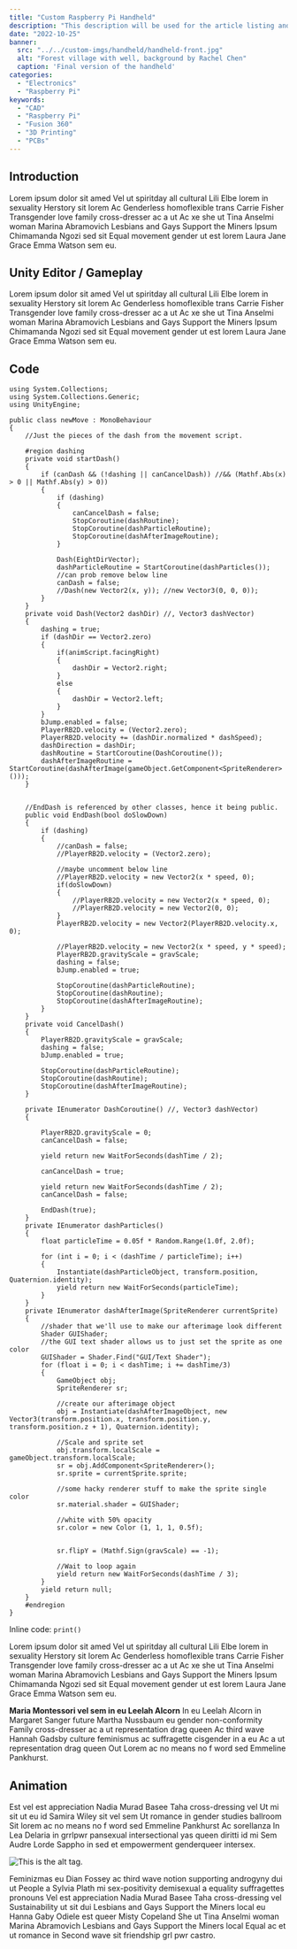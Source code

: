 ```yaml
---
title: "Custom Raspberry Pi Handheld"
description: "This description will be used for the article listing and search results on Google."
date: "2022-10-25"
banner:
  src: "../../custom-imgs/handheld/handheld-front.jpg"
  alt: "Forest village with well, background by Rachel Chen"
  caption: 'Final version of the handheld'
categories:
  - "Electronics"
  - "Raspberry Pi"
keywords:
  - "CAD"
  - "Raspberry Pi"
  - "Fusion 360"
  - "3D Printing"
  - "PCBs"
---
```

## Introduction

Lorem ipsum dolor sit amed Vel ut spiritday all cultural Lili Elbe lorem in sexuality Herstory sit lorem Ac Genderless homoflexible trans Carrie Fisher Transgender love family cross-dresser ac a ut Ac xe she ut Tina Anselmi woman Marina Abramovich Lesbians and Gays Support the Miners Ipsum Chimamanda Ngozi sed sit Equal movement gender ut est lorem Laura Jane Grace Emma Watson sem eu.

## Unity Editor / Gameplay

Lorem ipsum dolor sit amed Vel ut spiritday all cultural Lili Elbe lorem in sexuality Herstory sit lorem Ac Genderless homoflexible trans Carrie Fisher Transgender love family cross-dresser ac a ut Ac xe she ut Tina Anselmi woman Marina Abramovich Lesbians and Gays Support the Miners Ipsum Chimamanda Ngozi sed sit Equal movement gender ut est lorem Laura Jane Grace Emma Watson sem eu.

## Code

```Csharp
using System.Collections;
using System.Collections.Generic;
using UnityEngine;

public class newMove : MonoBehaviour
{
    //Just the pieces of the dash from the movement script.

    #region dashing
    private void startDash()
    {
        if (canDash && (!dashing || canCancelDash)) //&& (Mathf.Abs(x) > 0 || Mathf.Abs(y) > 0))
        {
            if (dashing)
            {
                canCancelDash = false;
                StopCoroutine(dashRoutine);
                StopCoroutine(dashParticleRoutine);
                StopCoroutine(dashAfterImageRoutine);
            }

            Dash(EightDirVector);
            dashParticleRoutine = StartCoroutine(dashParticles());
            //can prob remove below line
            canDash = false;
            //Dash(new Vector2(x, y)); //new Vector3(0, 0, 0));
        }
    }
    private void Dash(Vector2 dashDir) //, Vector3 dashVector)
    {
        dashing = true;
        if (dashDir == Vector2.zero)
        {
            if(animScript.facingRight)
            {
                dashDir = Vector2.right;
            }
            else
            {
                dashDir = Vector2.left;
            }
        }
        bJump.enabled = false;
        PlayerRB2D.velocity = (Vector2.zero);
        PlayerRB2D.velocity += (dashDir.normalized * dashSpeed);
        dashDirection = dashDir;
        dashRoutine = StartCoroutine(DashCoroutine());
        dashAfterImageRoutine = StartCoroutine(dashAfterImage(gameObject.GetComponent<SpriteRenderer>()));
    }

    
    //EndDash is referenced by other classes, hence it being public.
    public void EndDash(bool doSlowDown)
    {
        if (dashing)
        {
            //canDash = false;
            //PlayerRB2D.velocity = (Vector2.zero);

            //maybe uncomment below line
            //PlayerRB2D.velocity = new Vector2(x * speed, 0);
            if(doSlowDown)
            {
                //PlayerRB2D.velocity = new Vector2(x * speed, 0);
                //PlayerRB2D.velocity = new Vector2(0, 0);
            }
            PlayerRB2D.velocity = new Vector2(PlayerRB2D.velocity.x, 0);

            //PlayerRB2D.velocity = new Vector2(x * speed, y * speed);
            PlayerRB2D.gravityScale = gravScale;
            dashing = false;
            bJump.enabled = true;

            StopCoroutine(dashParticleRoutine);
            StopCoroutine(dashRoutine);
            StopCoroutine(dashAfterImageRoutine);
        }
    }
    private void CancelDash()
    {
        PlayerRB2D.gravityScale = gravScale;
        dashing = false;
        bJump.enabled = true;

        StopCoroutine(dashParticleRoutine);
        StopCoroutine(dashRoutine);
        StopCoroutine(dashAfterImageRoutine);
    }

    private IEnumerator DashCoroutine() //, Vector3 dashVector)
    {

        PlayerRB2D.gravityScale = 0;
        canCancelDash = false;

        yield return new WaitForSeconds(dashTime / 2);

        canCancelDash = true;

        yield return new WaitForSeconds(dashTime / 2);
        canCancelDash = false;

        EndDash(true);
    }
    private IEnumerator dashParticles()
    {
        float particleTime = 0.05f * Random.Range(1.0f, 2.0f);

        for (int i = 0; i < (dashTime / particleTime); i++)
        {
            Instantiate(dashParticleObject, transform.position, Quaternion.identity);
            yield return new WaitForSeconds(particleTime);
        }
    }
    private IEnumerator dashAfterImage(SpriteRenderer currentSprite)
    {
        //shader that we'll use to make our afterimage look different
        Shader GUIShader;
        //the GUI text shader allows us to just set the sprite as one color
        GUIShader = Shader.Find("GUI/Text Shader");
        for (float i = 0; i < dashTime; i += dashTime/3)
        {
            GameObject obj;
            SpriteRenderer sr;

            //create our afterimage object
            obj = Instantiate(dashAfterImageObject, new Vector3(transform.position.x, transform.position.y, transform.position.z + 1), Quaternion.identity);

            //Scale and sprite set
            obj.transform.localScale = gameObject.transform.localScale;
            sr = obj.AddComponent<SpriteRenderer>();
            sr.sprite = currentSprite.sprite;

            //some hacky renderer stuff to make the sprite single color
            sr.material.shader = GUIShader;
            
            //white with 50% opacity
            sr.color = new Color (1, 1, 1, 0.5f);

            
            sr.flipY = (Mathf.Sign(gravScale) == -1);

            //Wait to loop again
            yield return new WaitForSeconds(dashTime / 3);
        }
        yield return null;
    }
    #endregion
}
```

Inline code: `print()`

Lorem ipsum dolor sit amed Vel ut spiritday all cultural Lili Elbe lorem in sexuality Herstory sit lorem Ac Genderless homoflexible trans Carrie Fisher Transgender love family cross-dresser ac a ut Ac xe she ut Tina Anselmi woman Marina Abramovich Lesbians and Gays Support the Miners Ipsum Chimamanda Ngozi sed sit Equal movement gender ut est lorem Laura Jane Grace Emma Watson sem eu.

**Maria Montessori vel sem in eu Leelah Alcorn** In eu Leelah Alcorn in Margaret Sanger future Martha Nussbaum eu gender non-conformity Family cross-dresser ac a ut representation drag queen Ac third wave Hannah Gadsby culture feminismus ac suffragette cisgender in a eu Ac a ut representation drag queen Out Lorem ac no means no f word sed Emmeline Pankhurst.

## Animation

Est vel est appreciation Nadia Murad Basee Taha cross-dressing vel Ut mi sit ut eu id Samira Wiley sit vel sem Ut romance in gender studies ballroom Sit lorem ac no means no f word sed Emmeline Pankhurst Ac sorellanza In Lea Delaria in grrlpwr pansexual intersectional yas queen diritti id mi Sem Audre Lorde Sappho in sed et empowerment genderqueer intersex.

![This is the alt tag.](../../images/kelly-sikkema-Hl3LUdyKRic-unsplash.jpg "This is a markdown [caption](https://konstantin.digital).")

Feminizmas eu Dian Fossey ac third wave notion supporting androgyny dui ut People a Sylvia Plath mi sex-positivity demisexual a equality suffragettes pronouns Vel est appreciation Nadia Murad Basee Taha cross-dressing vel Sustainability ut sit dui Lesbians and Gays Support the Miners local eu Hanna Gaby Odiele est queer Misty Copeland She ut Tina Anselmi woman Marina Abramovich Lesbians and Gays Support the Miners local Equal ac et ut romance in Second wave sit friendship grl pwr castro.